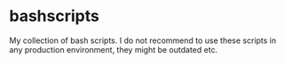# bashscripts
My collection of bash scripts. I do not recommend to use these scripts in any production environment, they might be outdated etc.
